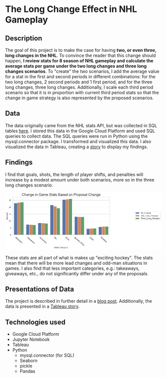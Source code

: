 # The Long Change Effect in NHL Gameplay

## Description
The goal of this project is to make the case for having **two, or even three, long changes in the NHL**. To convince the reader that this change should happen, **I review stats for 8 season of NHL gameplay and calculate the average stats per game under the two long changes and three long changes scenarios**. To "create" the two scenarios, I add the average value for a stat in the first and second periods in different combinations: for the two long changes, 2 second periods and 1 first period, and for the three long changes, three long changes. Additionally, I scale each third period scenario so that it is in proportion with current third period stats so that the change in game strategy is also represented by the proposed scenarios. 

## Data 
The data originally came from the NHL stats API, but was collected in SQL tables [here](https://www.kaggle.com/martinellis/nhl-game-data). I stored this data in the Google Cloud Platform and used SQL queries to collect data. The SQL queries were run in Python using the mysql.connector package. I transformed and visualized this data. I also visualized the data in Tableau, creating a [story](https://public.tableau.com/profile/greg.feliu#!/vizhome/NHL_proposal_story/ExtendingtheLongChangeNHLProposal) to display my findings. 

## Findings
I find that goals, shots, the length of player shifts, and penalties will increase by a modest amount under both scenarios, more so in the three long changes scenario. 

![Bar chart showing differences in average game stats](./images/Change_in_Game_Stats_Plot.png)

These stats are all part of what is makes up "exciting hockey". The stats mean that there will be more lead changes and odd-man situations in games. I also find that less important categories, e.g.: takeaways, giveaways, etc., do not significantly differ under any of the proposals. 

## Presentations of Data 
The project is described in further detail in a [blog post](https://gregfeliu.medium.com/is-it-time-to-increase-the-use-of-the-long-change-in-hockey-a-proposal-for-the-nhl-132a7a3dd894). Additionally, the data is presented in a [Tableau story](https://public.tableau.com/profile/greg.feliu#!/vizhome/NHL_proposal_story/ExtendingtheLongChangeNHLProposal).

## Technologies used
- Google Cloud Platform
- Jupyter Notebook
- Tableau
- Python 
    - mysql.connector (for SQL)
    - Seaborn
    - pickle 
    - Pandas



